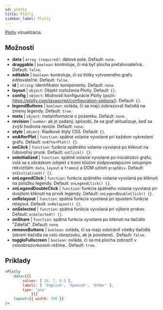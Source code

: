 ```yaml
---
id: plotly 
title: Plotly
sidebar_label: Plotly
---
```


[Plotly](https://plotly.com/javascript/) vizualizácia.

## Možnosti

* __data__ | `array (required)`: dátové pole. Default: `none`.
* __draggable__ | `boolean`: kontroluje, či má byť plocha preťahovateľná.. Default: `false`.
* __editable__ | `boolean`: kontroluje, či sú štítky vytvoreného grafu editovateľné. Default: `false`.
* __id__ | `string`: identifikátor komponentu. Default: `none`.
* __layout__ | `object`: Objekt rozloženia Plotly. Default: `{}`.
* __config__ | `object`: Možnosti konfigurácie Plotly (pozri: https://plotly.com/javascript/configuration-options/). Default: `{}`.
* __legendButtons__ | `boolean`: ovláda, či sa majú zobrazovať tlačidlá na zmenu legendy. Default: `true`.
* __meta__ | `object`: metainformácie o pozemku. Default: `none`.
* __revision__ | `number`: ak je zadaný, spôsobí, že sa graf aktualizuje, keď sa zvýši hodnota revízie. Default: `none`.
* __style__ | `object`: Riadkové štýly CSS. Default: `{}`.
* __onAfterPlot__ | `function`: spätné volanie vyvolané pri každom vykreslení grafu. Default: `onAfterPlot() {}`.
* __onClick__ | `function`: funkcia spätného volania vyvolaná po kliknutí na ľubovoľný prvok. Default: `onClick() {}`.
* __onInitialized__ | `function`: spätné volanie vyvolané po inicializácii grafu; volá sa s obrázkom (objekt s tromi kľúčmi zodpovedajúcimi vstupným rekvizitám: `data`, `layout` a `frames`) a DOM uzlom `graphDiv`. Default: `onInitialized() {}`.
* __onLegendClick__ | `function`: funkcia spätného volania vyvolaná po kliknutí na položku legendy. Default: `onLegendClick() {}`.
* __onLegendDoubleClick__ | `function`: funkcia spätného volania vyvolaná pri dvojitom kliknutí na prvok legendy. Default: `onLegendDoubleClick() {}`.
* __onRelayout__ | `function`: spätná funkcia vyvolaná pri spustení funkcie relayout. Default: `onRelayout() {}`.
* __onSelected__ | `function`: spätná funkcia vyvolaná pri výbere prvkov. Default: `onSelected() {}`.
* __onShare__ | `function`: spätná funkcia vyvolaná po kliknutí na tlačidlo "Zdieľať". Default: `none`.
* __removeButtons__ | `boolean`: ovláda, či sa majú odstrániť všetky tlačidlá (okrem tlačidla na celú obrazovku, ak je povolené).. Default: `false`.
* __toggleFullscreen__ | `boolean`: ovláda, či sa má plocha zobraziť v celoobrazovkovom režime.. Default: `true`.


## Príklady

```jsx live
<Plotly
    data={[{
        values: [ 24, 7, 0.5 ],
        labels: [ 'English', 'Spanish', 'Other' ],
        type: 'pie'
            }]}
    layout={{ width: 300 }}
/>
```

